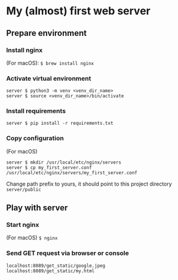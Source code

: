 # My (almost) first web server

## Prepare environment

### Install nginx
(For macOS): 
`$ brew install nginx`

### Activate virtual environment
```console
server $ python3 -m venv <venv_dir_name>
server $ source <venv_dir_name>/bin/activate
```

### Install requirements
`server $ pip install -r requirements.txt`

### Copy configuration
(For macOS) 
```console
server $ mkdir /usr/local/etc/nginx/servers
server $ cp my_first_server.conf /usr/local/etc/nginx/servers/my_first_server.conf
```
Change path prefix to yours, it should point to this project directory `server/public`

## Play with server

### Start nginx
(For macOS) `$ nginx`

### Send GET request via browser or console
`localhost:8089/get_static/google.jpeg`
`localhost:8089/get_static/my.html`


